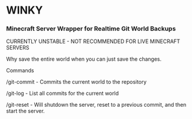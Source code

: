 WINKY
========

### Minecraft Server Wrapper for Realtime Git World Backups ###

CURRENTLY UNSTABLE - NOT RECOMMENDED FOR LIVE MINECRAFT SERVERS

Why save the entire world when you can just save the changes.

Commands

/git-commit - Commits the current world to the repository

/git-log - List all commits for the current world

/git-reset <id> - Will shutdown the server, reset to a previous commit, and then start the server.  